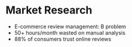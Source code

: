 # Market Research
- E-commerce review management: B problem
- 50+ hours/month wasted on manual analysis
- 88% of consumers trust online reviews
